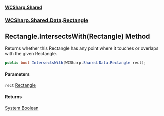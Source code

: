 #### [WCSharp\.Shared](README.md 'README')
### [WCSharp\.Shared\.Data](WCSharp.Shared.Data.md 'WCSharp\.Shared\.Data').[Rectangle](WCSharp.Shared.Data.Rectangle.md 'WCSharp\.Shared\.Data\.Rectangle')

## Rectangle\.IntersectsWith\(Rectangle\) Method

Returns whether this Rectangle has any point where it touches or overlaps with the given Rectangle\.

```csharp
public bool IntersectsWith(WCSharp.Shared.Data.Rectangle rect);
```
#### Parameters

<a name='WCSharp.Shared.Data.Rectangle.IntersectsWith(WCSharp.Shared.Data.Rectangle).rect'></a>

`rect` [Rectangle](WCSharp.Shared.Data.Rectangle.md 'WCSharp\.Shared\.Data\.Rectangle')

#### Returns
[System\.Boolean](https://learn.microsoft.com/en-us/dotnet/api/system.boolean 'System\.Boolean')